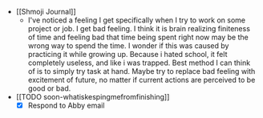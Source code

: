  * [[Shmoji Journal]]
    * I've noticed a feeling I get specifically when I try to work on some project or job. I get bad feeling. I think it is brain realizing finiteness of time and feeling bad that time being spent right now may be the wrong way to spend the time. I wonder if this was caused by practicing it while growing up. Because i hated school, it felt completely useless, and like i was trapped. Best method I can think of is to simply try task at hand. Maybe try to replace bad feeling with excitement of future, no matter if current actions are perceived to be good or bad. 
  * [[TODO soon-whatiskespingmefromfinishing]]
    * [x] Respond to Abby email